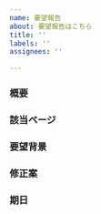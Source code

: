 ```yaml
---
name: 要望報告
about: 要望報告はこちら
title: ''
labels: ''
assignees: ''

---
```


### 概要

### 該当ページ


### 要望背景
<!-- 要望のメリット、理由等を記載 -->

### 修正案
<!-- どのようにしてほしいかをなるべく具体的に記載 -->

### 期日
